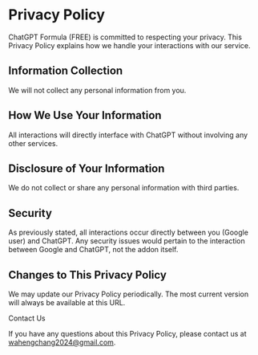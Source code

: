 # Privacy Policy

ChatGPT Formula (FREE) is committed to respecting your privacy. This Privacy Policy explains how we handle your interactions with our service.

## Information Collection

We will not collect any personal information from you.

## How We Use Your Information

All interactions will directly interface with ChatGPT without involving any other services.

## Disclosure of Your Information

We do not collect or share any personal information with third parties.

## Security

As previously stated, all interactions occur directly between you (Google user) and ChatGPT. Any security issues would pertain to the interaction between Google and ChatGPT, not the addon itself.

## Changes to This Privacy Policy

We may update our Privacy Policy periodically. The most current version will always be available at this URL.

Contact Us

If you have any questions about this Privacy Policy, please contact us at wahengchang2024@gmail.com.

